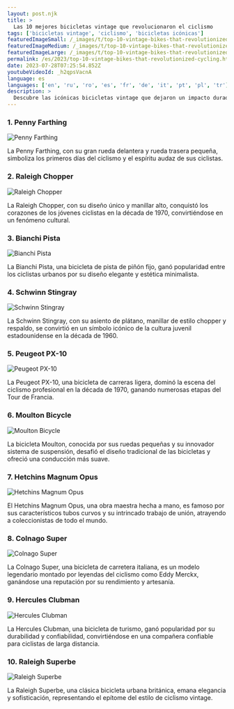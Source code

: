```yaml
---
layout: post.njk
title: >
  Las 10 mejores bicicletas vintage que revolucionaron el ciclismo
tags: ['bicicletas vintage', 'ciclismo', 'bicicletas icónicas']
featuredImageSmall: /_images/t/top-10-vintage-bikes-that-revolutionized-cycling-cover-es-small.webp
featuredImageMedium: /_images/t/top-10-vintage-bikes-that-revolutionized-cycling-cover-es-medium.webp
featuredImageLarge: /_images/t/top-10-vintage-bikes-that-revolutionized-cycling-cover-es-large.webp
permalink: /es/2023/top-10-vintage-bikes-that-revolutionized-cycling.html
date: 2023-07-28T07:25:54.852Z
youtubeVideoId: _h2qpsVacnA
language: es
languages: ['en', 'ru', 'ro', 'es', 'fr', 'de', 'it', 'pt', 'pl', 'tr']
description: >
  Descubre las icónicas bicicletas vintage que dejaron un impacto duradero en el mundo del ciclismo.
---
```


### 1. Penny Farthing

![Penny Farthing](/_images/f/ffd56bd6b92a87fac70ba0971a4d896f-medium.webp)

La Penny Farthing, con su gran rueda delantera y rueda trasera pequeña, simboliza los primeros días del ciclismo y el espíritu audaz de sus ciclistas.

### 2. Raleigh Chopper

![Raleigh Chopper](/_images/3/328c5a7e9c0ccf451648a4cdefe8330f-medium.webp)

La Raleigh Chopper, con su diseño único y manillar alto, conquistó los corazones de los jóvenes ciclistas en la década de 1970, convirtiéndose en un fenómeno cultural.

### 3. Bianchi Pista

![Bianchi Pista](/_images/5/5d8208ee7ba43a120c4f8f68e65f8998-medium.webp)

La Bianchi Pista, una bicicleta de pista de piñón fijo, ganó popularidad entre los ciclistas urbanos por su diseño elegante y estética minimalista.

### 4. Schwinn Stingray

![Schwinn Stingray](/_images/0/0fdf16e63d73128919e2fc63fff27aab-medium.webp)

La Schwinn Stingray, con su asiento de plátano, manillar de estilo chopper y respaldo, se convirtió en un símbolo icónico de la cultura juvenil estadounidense en la década de 1960.

### 5. Peugeot PX-10

![Peugeot PX-10](/_images/2/2b0f94df1e56083e9ec0245c75adce66-medium.webp)

La Peugeot PX-10, una bicicleta de carreras ligera, dominó la escena del ciclismo profesional en la década de 1970, ganando numerosas etapas del Tour de Francia.

### 6. Moulton Bicycle

![Moulton Bicycle](/_images/c/cbbae44b482f4f602edf698bfc0cd6d3-medium.webp)

La bicicleta Moulton, conocida por sus ruedas pequeñas y su innovador sistema de suspensión, desafió el diseño tradicional de las bicicletas y ofreció una conducción más suave.

### 7. Hetchins Magnum Opus

![Hetchins Magnum Opus](/_images/e/e43e26ac92a6a74d7ea179f1b50f59de-medium.webp)

El Hetchins Magnum Opus, una obra maestra hecha a mano, es famoso por sus característicos tubos curvos y su intrincado trabajo de unión, atrayendo a coleccionistas de todo el mundo.

### 8. Colnago Super

![Colnago Super](/_images/0/0f720f7cfad99eb05ebb1a6ee398b57d-medium.webp)

La Colnago Super, una bicicleta de carretera italiana, es un modelo legendario montado por leyendas del ciclismo como Eddy Merckx, ganándose una reputación por su rendimiento y artesanía.

### 9. Hercules Clubman

![Hercules Clubman](/_images/f/f47b8a018542462d432437fb26b0dc71-medium.webp)

La Hercules Clubman, una bicicleta de turismo, ganó popularidad por su durabilidad y confiabilidad, convirtiéndose en una compañera confiable para ciclistas de larga distancia.

### 10. Raleigh Superbe

![Raleigh Superbe](/_images/6/675b8e487bd4ef8b3c1b2ef2b4b563d2-medium.webp)

La Raleigh Superbe, una clásica bicicleta urbana británica, emana elegancia y sofisticación, representando el epítome del estilo de ciclismo vintage.

